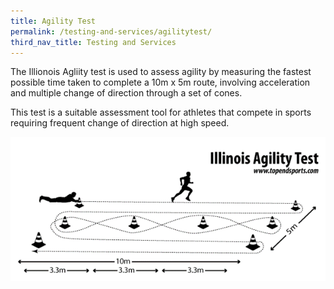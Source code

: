 ```yaml
---
title: Agility Test
permalink: /testing-and-services/agilitytest/
third_nav_title: Testing and Services
---
```

The Illionois Agliity test is used to assess agility by measuring the fastest possible time taken to complete a 10m x 5m route, involving acceleration and multiple change of direction through a set of cones.

This test is a suitable assessment tool for athletes that compete in sports requiring frequent change of direction at high speed.


![Illionois Agility Test](/images/service-images/illinois%20agility.gif)
